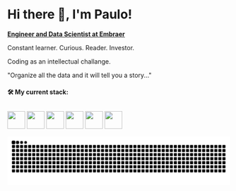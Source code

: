 <h1 align="left">Hi there 👋, I'm Paulo!</h1>


[**Engineer and Data Scientist at Embraer**](https://www.linkedin.com/in/paulinhok14/)

Constant learner. Curious. Reader. Investor.

Coding as an intellectual challange.

"Organize all the data and it will tell you a story..."
<br>
#### 🛠 My current stack:
##
<div display="inline">
  <img width="40" height="40" src="https://cdn.jsdelivr.net/gh/devicons/devicon/icons/python/python-original-wordmark.svg" />
  <img width="40" height="40" src="https://upload.wikimedia.org/wikipedia/commons/thumb/3/38/Jupyter_logo.svg/1200px-Jupyter_logo.svg.png" />
  <img width="40" height="40" src="https://www.svgrepo.com/show/374022/qlikview.svg" />
  <img width="40" height="40" src="https://cdn.jsdelivr.net/gh/devicons/devicon/icons/oracle/oracle-original.svg" />
  <img width="40" height="40" src="https://cdn.jsdelivr.net/gh/devicons/devicon/icons/pandas/pandas-original-wordmark.svg" />
  <img width="40" height="40" src="https://cdn.jsdelivr.net/gh/devicons/devicon/icons/git/git-original-wordmark.svg" />  
</div>
          
![Snake animation](https://raw.githubusercontent.com/paulinhok14/paulinhok14/manual-run-output/only-svg/github-contribution-grid-snake-dark.svg)
